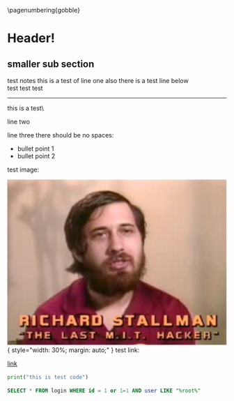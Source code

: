 \pagenumbering{gobble}

# Header!

## smaller sub section 
test notes 
this is a test of line one also there is a test line below\
test test test

---

this is a test\

line two 

line three there should be no spaces:

- bullet point 1
- bullet point 2


test image:

![alt](../images/test.jpg "Test Image Title"){ style="width: 30%; margin: auto;" }
test link: 

[link](http://example.com "Title")

```python
print("this is test code")  
```

```sql
SELECT * FROM login WHERE id = 1 or 1=1 AND user LIKE "%root%"
```
